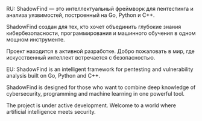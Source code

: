 RU:
ShadowFind — это интеллектуальный фреймворк для пентестинга и анализа уязвимостей, построенный на Go, Python и C++.

ShadowFind создан для тех, кто хочет объединить глубокие знания кибербезопасности, программирования и машинного обучения в одном мощном инструменте.

Проект находится в активной разработке. Добро пожаловать в мир, где искусственный интеллект встречается с безопасностью.


EU:
ShadowFind is an intelligent framework for pentesting and vulnerability analysis built on Go, Python and C++.

ShadowFind is designed for those who want to combine deep knowledge of cybersecurity, programming and machine learning in one powerful tool.

The project is under active development. Welcome to a world where artificial intelligence meets security.
